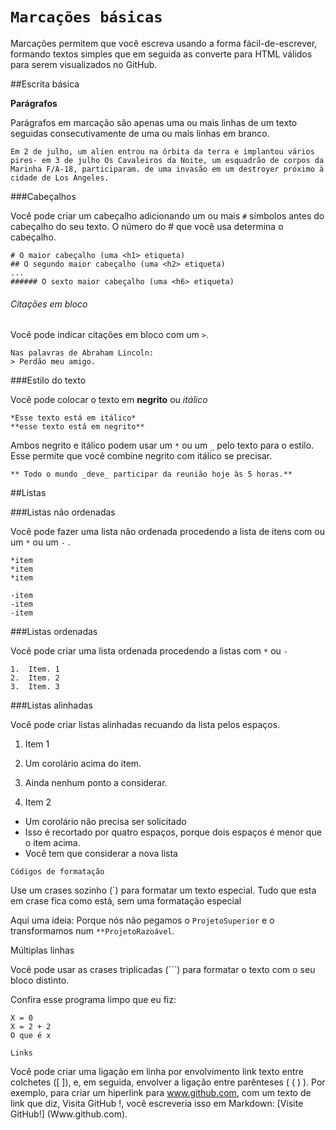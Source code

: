 # `Marcações básicas`

Marcações permitem que você escreva usando a forma fácil-de-escrever, formando textos simples que em seguida as converte para HTML válidos para serem visualizados no GitHub.

##Escrita básica

**Parágrafos**

Parágrafos em marcação são apenas uma ou mais linhas de um texto seguidas consecutivamente de uma ou mais linhas em branco.
```
Em 2 de julho, um alien entrou na órbita da terra e implantou vários pires- em 3 de julho Os Cavaleiros da Noite, um esquadrão de corpos da Marinha F/A-18, participaram. de uma invasão em um destroyer próximo à cidade de Los Angeles.
```

###Cabeçalhos

Você pode criar um cabeçalho adicionando um ou mais ```#``` símbolos antes do cabeçalho do seu texto. O número do # que você usa determina o cabeçalho.

```
# O maior cabeçalho (uma <h1> etiqueta)
## O segundo maior cabeçalho (uma <h2> etiqueta)
...
###### O sexto maior cabeçalho (uma <h6> etiqueta)
```

###### Citações em bloco

Você pode indicar citações em bloco com um ```>```.
```
Nas palavras de Abraham Lincoln:
> Perdão meu amigo.
```

###Estilo do texto

Você pode colocar o texto em **negrito** ou *itálico*

```
*Esse texto está em itálico*
**esse texto está em negrito**
```


Ambos negrito e itálico podem usar um ```*``` ou um ```_``` pelo texto para o estilo. Esse permite que você combine negrito com itálico se precisar.

```
** Todo o mundo _deve_ participar da reunião hoje às 5 horas.**
```

##Listas

###Listas não ordenadas

Você pode fazer uma lista não ordenada procedendo a lista de itens com ou um ```*``` ou um ```-```  .
```
*item
*item
*item

-item
-item
-item
```

###Listas ordenadas

Você pode criar uma lista ordenada procedendo a listas com ```*``` ou ```-```
```
1.	Item. 1
2.	Item. 2
3.	Item. 3
```

###Listas alinhadas

Você pode criar listas alinhadas recuando da lista pelos espaços.

1.	Item 1
 1. Um corolário acima do item.
 2. Ainda nenhum ponto a considerar.

2. Item 2

* Um corolário não precisa ser solicitado
* Isso é recortado por quatro espaços, porque dois espaços é menor que o item acima.
* Você tem que considerar a nova lista


`Códigos de formatação`

Use um crases sozinho (`) para formatar um texto especial. Tudo que esta em crase fica como está, sem uma formatação especial

Aqui uma ideia: Porque nós não pegamos o `ProjetoSuperior` e o transformamos num `**ProjetoRazoável`.

Múltiplas linhas

Você pode usar as crases triplicadas (```) para formatar o texto com o seu bloco distinto.

Confira esse programa limpo que eu fiz:

```
X = 0
X = 2 + 2  
O que é x
``` 

`Links`

Você pode criar uma ligação em linha por envolvimento link texto entre colchetes ([ ]), e, em seguida, envolver a ligação entre parênteses ( ( ) ).
Por exemplo, para criar um hiperlink para www.github.com, com um texto de link que diz, Visita GitHub !, você escreveria isso em Markdown: [Visite GitHub!] (Www.github.com).

